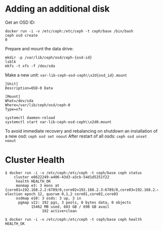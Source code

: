 # Adding an additional disk 

Get an OSD ID:

```
docker run -i -v /etc/ceph:/etc/ceph -t ceph/base /bin/bash
ceph osd create
0
```

Prepare and mount the data drive:

```
mkdir -p /var/lib/ceph/osd/ceph-{osd-id}
lsblk
mkfs -t xfs -f /dev/sda
```

Make a new unit: `var-lib-ceph-osd-ceph\\x2d{osd_id}.mount`
```
[Unit]
Description=OSD-0 Data

[Mount]
What=/dev/sda
Where=/var/lib/ceph/osd/ceph-0
Type=xfs

systemctl daemon-reload
systemctl start var-lib-ceph-osd-ceph\\x2d0.mount
```

To avoid immediate recovery and rebalancing on shutdown an installation of a new osd: `ceph osd set noout`
After restart of all osds: `ceph osd unset noout`



# Cluster Health

```
$ docker run -i -v /etc/ceph:/etc/ceph -t ceph/base ceph status
    cluster e8622249-a406-43d3-a3cb-54d1d5251f22
     health HEALTH_OK
     monmap e3: 3 mons at {core01=192.168.2.2:6789/0,core02=192.168.2.3:6789/0,core03=192.168.2.4:6789/0}, election epoch 12, quorum 0,1,2 core01,core02,core03
     osdmap e10: 3 osds: 3 up, 3 in
      pgmap v22: 192 pgs, 3 pools, 0 bytes data, 0 objects
            15462 MB used, 683 GB / 698 GB avail
                 192 active+clean
```

```
$ docker run -i -v /etc/ceph:/etc/ceph -t ceph/base ceph health
HEALTH_OK
```


